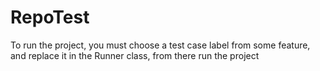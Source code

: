 # RepoTest
To run the project, you must choose a test case label from some feature, and replace it in the Runner class, from there run the project
